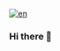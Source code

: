 [![en](https://img.shields.io/badge/lang-en-red.svg)](https://github.com/FabrizioVal/FabrizioVal/blob/main/README.en.md)

### Hi there 👋

